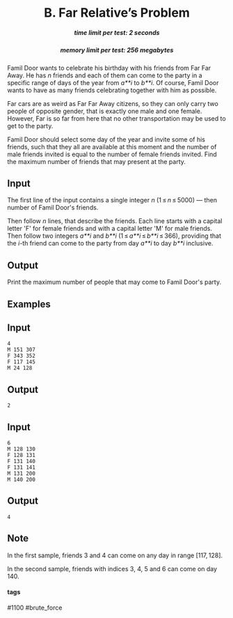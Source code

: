 <h1 style='text-align: center;'> B. Far Relative’s Problem</h1>

<h5 style='text-align: center;'>time limit per test: 2 seconds</h5>
<h5 style='text-align: center;'>memory limit per test: 256 megabytes</h5>

Famil Door wants to celebrate his birthday with his friends from Far Far Away. He has *n* friends and each of them can come to the party in a specific range of days of the year from *a**i* to *b**i*. Of course, Famil Door wants to have as many friends celebrating together with him as possible.

Far cars are as weird as Far Far Away citizens, so they can only carry two people of opposite gender, that is exactly one male and one female. However, Far is so far from here that no other transportation may be used to get to the party.

Famil Door should select some day of the year and invite some of his friends, such that they all are available at this moment and the number of male friends invited is equal to the number of female friends invited. Find the maximum number of friends that may present at the party.

## Input

The first line of the input contains a single integer *n* (1 ≤ *n* ≤ 5000) — then number of Famil Door's friends.

Then follow *n* lines, that describe the friends. Each line starts with a capital letter 'F' for female friends and with a capital letter 'M' for male friends. Then follow two integers *a**i* and *b**i* (1 ≤ *a**i* ≤ *b**i* ≤ 366), providing that the *i*-th friend can come to the party from day *a**i* to day *b**i* inclusive.

## Output

Print the maximum number of people that may come to Famil Door's party.

## Examples

## Input


```
4  
M 151 307  
F 343 352  
F 117 145  
M 24 128  

```
## Output


```
2  

```
## Input


```
6  
M 128 130  
F 128 131  
F 131 140  
F 131 141  
M 131 200  
M 140 200  

```
## Output


```
4  

```
## Note

In the first sample, friends 3 and 4 can come on any day in range [117, 128].

In the second sample, friends with indices 3, 4, 5 and 6 can come on day 140.



#### tags 

#1100 #brute_force 